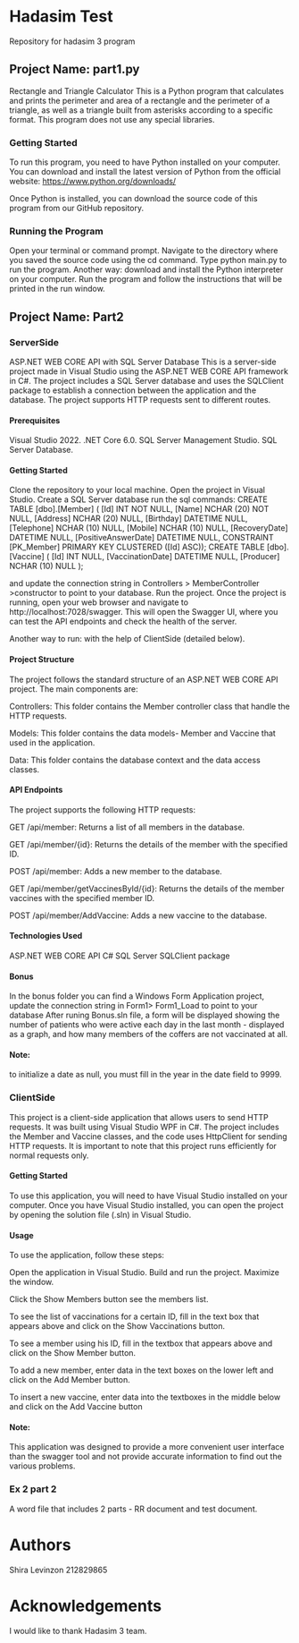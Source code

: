 # Hadasim Test
Repository for hadasim 3 program
## Project Name: part1.py
Rectangle and Triangle Calculator
This is a Python program that calculates and prints the perimeter and area of a rectangle and the perimeter of a triangle, as well as a triangle built from asterisks according to a specific format. This program does not use any special libraries.

### Getting Started
To run this program, you need to have Python installed on your computer. You can download and install the latest version of Python from the official website: https://www.python.org/downloads/

Once Python is installed, you can download the source code of this program from our GitHub repository.

### Running the Program
Open your terminal or command prompt. Navigate to the directory where you saved the source code using the cd command. Type python main.py to run the program.
Another way: download and install the Python interpreter on your computer.
Run the program and follow the instructions that will be printed in the run window.

## Project Name: Part2

### ServerSide 
ASP.NET WEB CORE API with SQL Server Database
This is a server-side project made in Visual Studio using the ASP.NET WEB CORE API framework in C#. The project includes a SQL Server database and uses the SQLClient package to establish a connection between the application and the database. The project supports HTTP requests sent to different routes.

#### Prerequisites
Visual Studio 2022.
.NET Core 6.0.
SQL Server Management Studio.
SQL Server Database.
#### Getting Started
Clone the repository to your local machine.
Open the project in Visual Studio.
Create a SQL Server database run the sql commands:
CREATE TABLE [dbo].[Member] (
    [Id]                 INT        NOT NULL,
    [Name]               NCHAR (20) NOT NULL,
    [Address]            NCHAR (20) NULL,
    [Birthday]           DATETIME   NULL,
    [Telephone]          NCHAR (10) NULL,
    [Mobile]             NCHAR (10) NULL,
    [RecoveryDate]       DATETIME   NULL,
    [PositiveAnswerDate] DATETIME   NULL,
    CONSTRAINT [PK_Member] PRIMARY KEY CLUSTERED ([Id] ASC));
CREATE TABLE [dbo].[Vaccine] (
    [Id]              INT        NULL,
    [VaccinationDate] DATETIME   NULL,
    [Producer]        NCHAR (10) NULL
);

and update the connection string in Controllers > MemberController >constructor to point to your database.
Run the project.
Once the project is running, open your web browser and navigate to http://localhost:7028/swagger. This will open the Swagger UI, where you can test the API endpoints and check the health of the server.

Another way to run: with the help of ClientSide (detailed below).

#### Project Structure
The project follows the standard structure of an ASP.NET WEB CORE API project. The main components are:

Controllers: This folder contains the Member controller class that handle the HTTP requests.

Models: This folder contains the data models- Member and Vaccine that used in the application.

Data: This folder contains the database context and the data access classes.

#### API Endpoints
The project supports the following HTTP requests:

GET /api/member: Returns a list of all members in the database.

GET /api/member/{id}: Returns the details of the member with the specified ID.

POST /api/member: Adds a new member to the database.

GET /api/member/getVaccinesById/{id}: Returns the details of the member vaccines with the specified member ID.

POST /api/member/AddVaccine: Adds a new vaccine to the database.


#### Technologies Used
ASP.NET WEB CORE API
C#
SQL Server
SQLClient package

#### Bonus
In the bonus folder you can find a Windows Form Application project, update the connection string in Form1> Form1_Load to point to your database
After runing Bonus.sln file, a form will be displayed showing the number of patients who were active each day in the last month - displayed as a graph, and how many members of the coffers are not vaccinated at all.

#### Note:
to initialize a date as null, you must fill in the year in the date field to 9999.

### ClientSide
This project is a client-side application that allows users to send HTTP requests. It was built using Visual Studio WPF in C#. The project includes the Member and Vaccine classes, and the code uses HttpClient for sending HTTP requests. It is important to note that this project runs efficiently for normal requests only.

#### Getting Started
To use this application, you will need to have Visual Studio installed on your computer. Once you have Visual Studio installed, you can open the project by opening the solution file (.sln) in Visual Studio.

#### Usage
To use the application, follow these steps:

Open the application in Visual Studio.
Build and run the project.
Maximize the window.

Click the Show Members button see the members list.

To see the list of vaccinations for a certain ID, fill in the text box that appears above and click on the Show Vaccinations button.

To see a member using his ID, fill in the textbox that appears above and click on the Show Member button.

To add a new member, enter data in the text boxes on the lower left and click on the Add Member button.

To insert a new vaccine, enter data into the textboxes in the middle below and click on the Add Vaccine button

#### Note: 
This application was designed to provide a more convenient user interface than the swagger tool and not provide accurate information to find out the various problems.

### Ex 2 part 2
A word file that includes 2 parts - RR document and test document.




# Authors
Shira Levinzon 212829865
# Acknowledgements
I would like to thank Hadasim 3 team.
